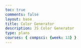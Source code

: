 ```yaml
---
toc: true
comments: false
layout: base
title: Color Generator
description: JS Color Generator
type: plans
courses: { compsci: {week: 13} }
---
```


<script>
    // validating RGB values
function isValidRGB(value) {
    const intValue = parseInt(value, 10);
    return !isNaN(intValue) && intValue >= 0 && intValue <= 255;
}

// converting RGB values to binary
function convertRGBToBinary(red, green, blue) {
    const redBinary = decToBinary(red);
    const greenBinary = decToBinary(green);
    const blueBinary = decToBinary(blue);
    return `(${redBinary}, ${greenBinary}, ${blueBinary})`;
}

// decimal number to binary
function decToBinary(decimal) {
    return (decimal >>> 0).toString(2);
}

// RGB value input
const red = 128;
const green = 64;
const blue = 255;

// displaying color in RGB
if (isValidRGB(red) && isValidRGB(green) && isValidRGB(blue)) {
    const rgbColor = `rgb(${red}, ${green}, ${blue})`;
    console.log(`Color in RGB: ${rgbColor}`);

    // converting RGB to binary
    const binaryColor = convertRGBToBinary(red, green, blue);
    console.log(`Color in Binary: ${binaryColor}`);
} else {
    console.log("Invalid RGB values. Please enter values between 0 and 255.");
}
</script>